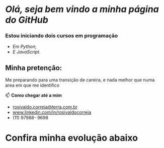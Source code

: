 # _Olá,  seja bem vindo a minha página do GitHub_

###  **Estou iniciando dois cursos em programação**
- _Em Python_;
- _E JavaScript_.

## **Minha pretenção:**

Me preparando para uma transição de careira, e nada melhor que numa area em que me identifico

📫  **Como chegar até a mim**

-   rosivaldo.correia@terra.com.br 
-   www.linkedin.com/in/rosivaldocorreia
-   (11) 97988- 9698

<h1 aling = "center"> Confira minha evolução abaixo </h1>
<!---
Rosivaldo01/Rosivaldo01 is a ✨ special ✨ repository because its `README.md` (this file) appears on your GitHub profile.
You can click the Preview link to take a look at your changes.
--->
